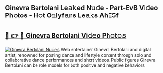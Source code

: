 ## Ginevra Bertolani Le𝚊𝚔ed N𝚞𝚍e - Part-EvB Vi𝚍eo Ph𝚘tos - H𝚘t O𝚗lyf𝚊ns Le𝚊𝚔s AhE5f

# <h2><a href="http://hf00ut.feru.top/?c=Ginevra+Bertolani">🔗 👉 🔴 Ginevra Bertolani Vi𝚍𝚎o Ph𝚘t𝚘𝚜</a></h2>

[![Ginevra Bertolani Nu𝚍𝚎s](https://i.imgur.com/0TWrTi3.gif)](http://hf00ut.feru.top/?c=Ginevra+Bertolani)
Web entertainer Ginevra Bertolani and digital artist, renowned for posting dance and lifestyle content through solo and collaborative dance performances and short videos. Public figures Ginevra Bertolani can be role models for both positive and negative behaviors. 

